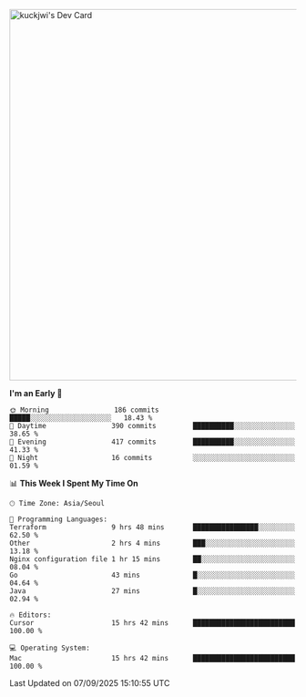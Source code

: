<a href="https://app.daily.dev/kuckhwancho"><img src="https://api.daily.dev/devcards/v2/efef39c8028947428b3c0b486b9cd9b6.png?r=iz2&type=wide" width="652" alt="kuckjwi's Dev Card"/></a>

<!--START_SECTION:waka-->
**I'm an Early 🐤** 

```text
🌞 Morning                186 commits         █████░░░░░░░░░░░░░░░░░░░░   18.43 % 
🌆 Daytime                390 commits         ██████████░░░░░░░░░░░░░░░   38.65 % 
🌃 Evening                417 commits         ██████████░░░░░░░░░░░░░░░   41.33 % 
🌙 Night                  16 commits          ░░░░░░░░░░░░░░░░░░░░░░░░░   01.59 % 
```


📊 **This Week I Spent My Time On** 

```text
🕑︎ Time Zone: Asia/Seoul

💬 Programming Languages: 
Terraform                9 hrs 48 mins       ████████████████░░░░░░░░░   62.50 % 
Other                    2 hrs 4 mins        ███░░░░░░░░░░░░░░░░░░░░░░   13.18 % 
Nginx configuration file 1 hr 15 mins        ██░░░░░░░░░░░░░░░░░░░░░░░   08.04 % 
Go                       43 mins             █░░░░░░░░░░░░░░░░░░░░░░░░   04.64 % 
Java                     27 mins             █░░░░░░░░░░░░░░░░░░░░░░░░   02.94 % 

🔥 Editors: 
Cursor                   15 hrs 42 mins      █████████████████████████   100.00 % 

💻 Operating System: 
Mac                      15 hrs 42 mins      █████████████████████████   100.00 % 
```


 Last Updated on 07/09/2025 15:10:55 UTC
<!--END_SECTION:waka-->
